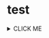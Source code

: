 # test

<details>

<summary>CLICK ME</summary>

#### We can hide anything, even code!

````
```ruby
  puts "Hello World"
```
````

</details>
